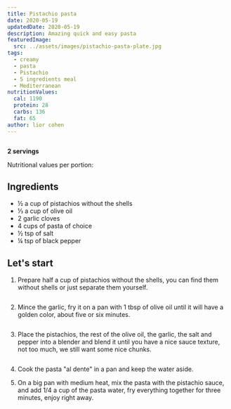 ```yaml
---
title: Pistachio pasta
date: 2020-05-19
updatedDate: 2020-05-19
description: Amazing quick and easy pasta
featuredImage:
  src: ../assets/images/pistachio-pasta-plate.jpg
tags:
  - creamy
  - pasta
  - Pistachio
  - 5 ingredients meal
  - Mediterranean
nutritionValues:
  cal: 1190
  protein: 28
  carbs: 136
  fat: 65
author: lior cohen
---
```


<Image filename="pistachio-pasta-plate" />

**2 servings**

Nutritional values per portion:
<NutritionValues fileName="pistachio-pasta"/>

## Ingredients

- ½ a cup of pistachios without the shells
- ⅓ a cup of olive oil
- 2 garlic cloves
- 4 cups of pasta of choice
- ½ tsp of salt
- ¼ tsp of black pepper

## Let's start

1. Prepare half a cup of pistachios without the shells, you can find them without shells or just separate them yourself.

<Image filename="pistachio-pasta-pistachios" />

2. Mince the garlic, fry it on a pan with 1 tbsp of olive oil until it will have a golden color, about five or six minutes.

<Image filename="pistachio-pasta-garlic" />

3. Place the pistachios, the rest of the olive oil, the garlic, the salt and pepper into a blender and blend it until you have a nice sauce texture, not too much, we still want some nice chunks.

<Image filename="pistachio-pasta-sauce" />

4. Cook the pasta "al dente" in a pan and keep the water aside.

5. On a big pan with medium heat, mix the pasta with the pistachio sauce, and add 1/4 a cup of the pasta water, fry everything together for three minutes, enjoy right away.

<Image filename="pistachio-pasta-ready" />
